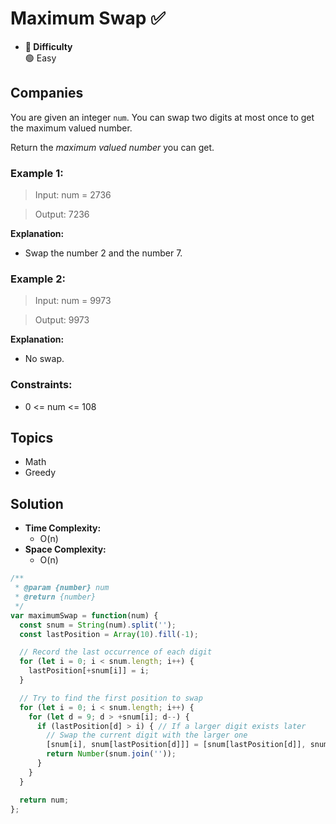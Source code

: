 # Maximum Swap ✅
- **📁 Difficulty**  
  🟢 Easy  

## Companies
You are given an integer `num`. You can swap two digits at most once to get the maximum valued number.

Return the _maximum valued number_ you can get.

### Example 1:

> Input: num = 2736

> Output: 7236

**Explanation:** 
- Swap the number 2 and the number 7.

### Example 2:

> Input: num = 9973

> Output: 9973

**Explanation:** 
- No swap.
 
### Constraints:

- 0 <= num <= 108

## Topics
- Math
- Greedy

## Solution
- **Time Complexity:** 
  - O(n)
- **Space Complexity:** 
  - O(n)

```js
/**
 * @param {number} num
 * @return {number}
 */
var maximumSwap = function(num) {
  const snum = String(num).split('');
  const lastPosition = Array(10).fill(-1);

  // Record the last occurrence of each digit
  for (let i = 0; i < snum.length; i++) {
    lastPosition[+snum[i]] = i;
  }

  // Try to find the first position to swap
  for (let i = 0; i < snum.length; i++) {
    for (let d = 9; d > +snum[i]; d--) {
      if (lastPosition[d] > i) { // If a larger digit exists later
        // Swap the current digit with the larger one
        [snum[i], snum[lastPosition[d]]] = [snum[lastPosition[d]], snum[i]];
        return Number(snum.join(''));
      }
    }
  }

  return num;
};
```